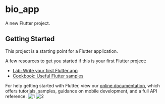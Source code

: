 # bio_app

A new Flutter project.

## Getting Started

This project is a starting point for a Flutter application.

A few resources to get you started if this is your first Flutter project:

- [Lab: Write your first Flutter app](https://flutter.dev/docs/get-started/codelab)
- [Cookbook: Useful Flutter samples](https://flutter.dev/docs/cookbook)

For help getting started with Flutter, view our
[online documentation](https://flutter.dev/docs), which offers tutorials,
samples, guidance on mobile development, and a full API reference.
![1](https://user-images.githubusercontent.com/108185739/225970358-30797dc5-e984-4fc4-ba41-fe2afd54e841.jpeg)
![2](https://user-images.githubusercontent.com/108185739/225970366-b787edbf-a99b-43b3-93d0-f1580fdfb8aa.jpeg)
